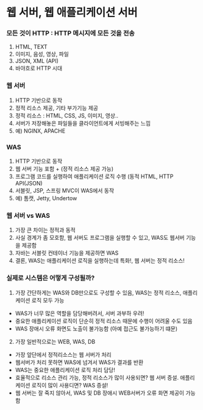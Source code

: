 # 웹 서버, 웹 애플리케이션 서버 
### 모든 것이 HTTP : HTTP 메시지에 모든 것을 전송 
1. HTML, TEXT
2. 이미지, 음성, 영상, 파일 
3. JSON, XML (API)
4. 바야흐로 HTTP 시대 

### 웹 서버 
1. HTTP 기반으로 동작
2. 정적 리소스 제공, 기타 부가기능 제공 
3. 정적 리소스 : HTML, CSS, JS, 이미지, 영상..  
4. 서버가 저장해놓은 파일들을 클라이언트에게 서빙해주는 느낌 
5. 예) NGINX, APACHE 

### WAS 
1. HTTP 기반으로 동작 
2. 웹 서버 기능 포함 + (정적 리소스 제공 가능)
3. 프로그램 코드를 실행하여 애플리케이션 로직 수행  (동적 HTML, HTTP API(JSON)
4. 서블릿, JSP, 스프링 MVC이 WAS에서 동작
5. 예) 톰캣, Jetty, Undertow

### 웹 서버 vs WAS
1. 가장 큰 차이는 정적과 동적 
2. 사실 경계가 좀 모호함, 웹 서버도 프로그램을 실행할 수 있고, WAS도 웹서버 기능을 제공함 
3. 자바는 서블릿 컨테이너 기능을 제공하면 WAS 
4. 결론, WAS는 애플리케이션 로직을 실행하는데 특화!, 웹 서버는 정적 리소스! 

### 실제로 시스템은 어떻게 구성될까? 
1. 가장 간단하게는 WAS와 DB만으로도 구성할 수 있음, WAS는 정적 리소스, 애플리케이션 로직 모두 가능 
* WAS가 너무 많은 역할을 담당해버려서, 서버 과부하 우려!
* 중요한 애플리케이션 로직이 단순히 정적 리소스 때문에 수행이 어려울 수도 있음 
* WAS 장애시 오류 화면도 노출이 불가능함 (아예 접근도 불가능하기 떄문)

2. 가장 일반적으로는 WEB, WAS, DB 
* 가장 앞단에서 정적리소스는 웹 서버가 처리 
* 웹서버가 처리 못하면 WAS에 넘겨서 WAS가 결과를 반환 
* WAS는 중요한 애플리케이션 로직 처리 담당! 
* 효율적으로 리소스 관리 가능, 정적 리소스가 많이 사용되면? 웹 서버 증설. 애플리케이션 로직이 많이 사용디면? WAS 증설! 
* 웹 서버는 잘 죽지 않아서, WAS 및 DB 장애시 WEB서버가 오류 화면 제공이 가능함
